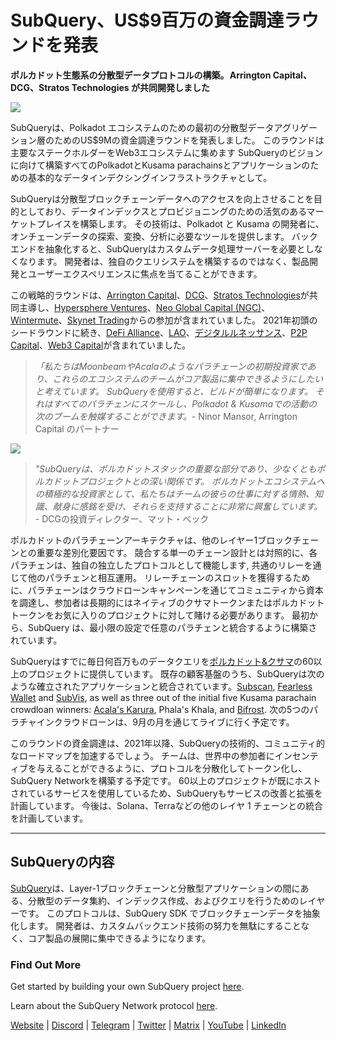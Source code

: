 # SubQuery、US$9百万の資金調達ラウンドを発表

**ポルカドット生態系の分散型データプロトコルの構築。 Arrington Capital、DCG、Stratos Technologies が共同開発しました**

![](https://cdn-images-1.medium.com/max/1600/0*PR4oqrB9Am03VseR)

SubQueryは、Polkadot エコシステムのための最初の分散型データアグリゲーション層のためのUS$9Mの資金調達ラウンドを発表しました。 このラウンドは主要なステークホルダーをWeb3エコシステムに集めます SubQueryのビジョンに向けて構築すべてのPolkadotとKusama parachainsとアプリケーションのための基本的なデータインデクシングインフラストラクチャとして。

SubQueryは分散型ブロックチェーンデータへのアクセスを向上させることを目的としており、データインデックスとプロビジョニングのための活気のあるマーケットプレイスを構築します。 その技術は、Polkadot と Kusama の開発者に、オンチェーンデータの探索、変換、分析に必要なツールを提供します。 バックエンドを抽象化すると、SubQueryはカスタムデータ処理サーバーを必要としなくなります。 開発者は、独自のクエリシステムを構築するのではなく、製品開発とユーザーエクスペリエンスに焦点を当てることができます。

この戦略的ラウンドは、[Arrington Capital](https://arringtonxrpcapital.com/)、[DCG](https://dcg.co/)、[Stratos Technologies](https://www.stratoslp.com/)が共同主導し、[Hypersphere Ventures](https://hypersphere.ventures/)、[Neo Global Capital (NGC)](http://ngc.fund/)、[Wintermute](https://www.wintermute.com/)、[Skynet Trading](http://skynettrading.com/)からの参加が含まれていました。 2021年初頭のシードラウンドに続き、[DeFi Alliance](https://defialliance.co/)、[LAO](https://www.thelao.io/)、[デジタルルネッサンス](https://drf.ee/)、[P2P Capital](https://www.p2pcap.com/)、[Web3 Capital](https://web3.capital/)が含まれていました。

> *「私たちはMoonbeamやAcalaのようなパラチェーンの初期投資家であり、これらのエコシステムのチームがコア製品に集中できるようにしたいと考えています。 SubQueryを使用すると、ビルドが簡単になります。 それはすべてのパラチェンにスケールし、Polkadot & Kusamaでの活動の次のブームを触媒することができます。*- Ninor Mansor, Arrington Capital のパートナー

![](https://cdn-images-1.medium.com/max/1600/1*j4VHuY_BgjkYv_bQ6_DmcQ.gif)

> *"SubQueryは、ポルカドットスタックの重要な部分であり、少なくともポルカドットプロジェクトとの深い関係です。 ポルカドットエコシステムへの積極的な投資家として、私たちはチームの彼らの仕事に対する情熱、知識、献身に感銘を受け、それらを支持することに非常に興奮しています。* - DCGの投資ディレクター、マット・ベック

ポルカドットのパラチェーンアーキテクチャは、他のレイヤー1ブロックチェーンとの重要な差別化要因です。 競合する単一のチェーン設計とは対照的に、各パラチェンは、独自の独立したプロトコルとして機能します, 共通のリレーを通じて他のパラチェンと相互運用。 リレーチェーンのスロットを獲得するために、パラチェーンはクラウドローンキャンペーンを通じてコミュニティから資本を調達し、参加者は長期的にはネイティブのクサマトークンまたはポルカドットトークンをお気に入りのプロジェクトに対して賭ける必要があります。 最初から、SubQuery は、最小限の設定で任意のパラチェンと統合するように構築されています。

SubQueryはすでに毎日何百万ものデータクエリを[ポルカドット&クサマ](https://explorer.subquery.network/)の60以上のプロジェクトに提供しています。 既存の顧客基盤のうち、SubQueryは次のような確立されたアプリケーションと統合されています。[Subscan](https://subquery.medium.com/subscans-multi-signature-tool-powered-by-subquery-926da3e4fc25), [Fearless Wallet](https://explorer.subquery.network/subquery/ef1rspb/fearless-wallet) and [SubVis](https://subquery.medium.com/explore-kusama-auctions-with-subvis-io-and-subquery-522351538d17), as well as three out of the initial five Kusama parachain crowdloan winners: [Acala's Karura](https://subquery.medium.com/karura-integrates-with-subquery-to-aggregate-and-serve-defi-data-to-kusama-builders-d34f0e722311), Phala's Khala, and [Bifrost](https://subquery.medium.com/bifrost-chooses-subquery-to-provide-the-data-for-their-new-dapp-c8005ee54f38). 次の5つのパラチャインクラウドローンは、9月の月を通じてライブに行く予定です。

このラウンドの資金調達は、2021年以降、SubQueryの技術的、コミュニティ的なロードマップを加速するでしょう。 チームは、世界中の参加者にインセンティブを与えることができるように、プロトコルを分散化してトークン化し、SubQuery Networkを構築する予定です。 60以上のプロジェクトが既にホストされているサービスを使用しているため、SubQueryもサービスの改善と拡張を計画しています。 今後は、Solana、Terraなどの他のレイヤ 1 チェーンとの統合を計画しています。

* * * * *

## SubQueryの内容

[SubQuery](https://subquery.network)は、Layer-1ブロックチェーンと分散型アプリケーションの間にある、分散型のデータ集約、インデックス作成、およびクエリを行うためのレイヤーです。 このプロトコルは、SubQuery SDK でブロックチェーンデータを抽象化します。 開発者は、カスタムバックエンド技術の努力を無駄にすることなく、コア製品の展開に集中できるようになります。

### Find Out More

Get started by building your own SubQuery project [here](https://doc.subquery.network/).

Learn about the SubQuery Network protocol [here](https://static.subquery.network/whitepaper.pdf).

[Website](https://subquery.network/) | [Discord](https://discord.com/invite/78zg8aBSMG) | [Telegram](https://t.me/subquerynetwork) | [Twitter](https://twitter.com/subquerynetwork) | [Matrix](https://matrix.to/#/#subquery:matrix.org) | [YouTube](https://www.youtube.com/channel/UCi1a6NUUjegcLHDFLr7CqLw) | [LinkedIn](https://www.linkedin.com/company/subquery)